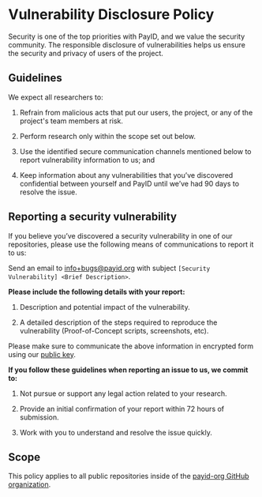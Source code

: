# Vulnerability Disclosure Policy

Security is one of the top priorities with PayID, and we value the security community. The responsible disclosure of vulnerabilities helps us ensure the security and privacy of users of the project.

## Guidelines

We expect all researchers to:

1. Refrain from malicious acts that put our users, the project, or any of the project's team members at risk.

2. Perform research only within the scope set out below.

3. Use the identified secure communication channels mentioned below to report vulnerability information to us; and

4. Keep information about any vulnerabilities that you’ve discovered confidential between yourself and PayID until we’ve had 90 days to resolve the issue.

## Reporting a security vulnerability

If you believe you’ve discovered a security vulnerability in one of our repositories, please use the following means of communications to report it to us:

Send an email to <a href="mailto:info+bugs@payid.org">info+bugs@payid.org</a> with subject `[Security Vulnerability] <Brief Description>`.

**Please include the following details with your report:**

1. Description and potential impact of the vulnerability.

2. A detailed description of the steps required to reproduce the vulnerability (Proof-of-Concept scripts, screenshots, etc).
     <!--
     TODO(https://app.asana.com/0/1143722888069470/1159875324910573): Enable when we have a hall of fame.
   <!-- - (Optionally) Your name/handle and a link for recognition in our Hall of Fame -->

Please make sure to communicate the above information in encrypted form using our [public key](https://ripple.com/wp-content/uploads/2014/10/bug_bounty.asc).

**If you follow these guidelines when reporting an issue to us, we commit to:**

1. Not pursue or support any legal action related to your research.

2. Provide an initial confirmation of your report within 72 hours of submission.

3. Work with you to understand and resolve the issue quickly.

<!--
TODO(https://app.asana.com/0/1143722888069470/1159875324910573): Enable when we have a hall of fame.
4. Recognize your contribution on our Security Researcher Hall of Fame, if you are the first to report the issue and we make a code or configuration change based on the issue.
-->

## Scope

This policy applies to all public repositories inside of the [payid-org GitHub organization](https://github.com/payid-org).
